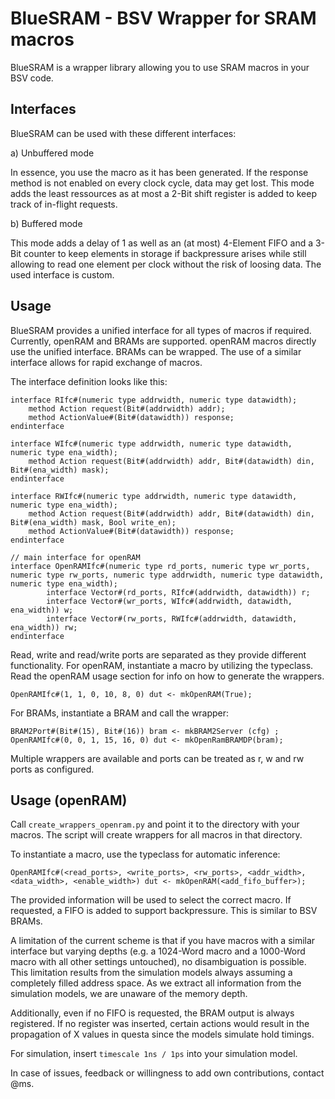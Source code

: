 # BlueSRAM - BSV Wrapper for SRAM macros

BlueSRAM is a wrapper library allowing you to use SRAM macros in your BSV code.

## Interfaces

BlueSRAM can be used with these different interfaces:

a) Unbuffered mode

In essence, you use the macro as it has been generated. If the response method is not enabled on every clock cycle, data may get lost.
This mode adds the least ressources as at most a 2-Bit shift register is added to keep track of in-flight requests.

b) Buffered mode

This mode adds a delay of 1 as well as an (at most) 4-Element FIFO and a 3-Bit counter to keep elements in storage if backpressure arises while still allowing to read one element per clock without the risk of loosing data. The used interface is custom.

## Usage

BlueSRAM provides a unified interface for all types of macros if required. Currently, openRAM and BRAMs are supported. openRAM macros directly use the unified interface. BRAMs can be wrapped. The use of a similar interface allows for rapid exchange of macros.

The interface definition looks like this:
```
interface RIfc#(numeric type addrwidth, numeric type datawidth);
    method Action request(Bit#(addrwidth) addr);
    method ActionValue#(Bit#(datawidth)) response;
endinterface

interface WIfc#(numeric type addrwidth, numeric type datawidth, numeric type ena_width);
    method Action request(Bit#(addrwidth) addr, Bit#(datawidth) din, Bit#(ena_width) mask);
endinterface

interface RWIfc#(numeric type addrwidth, numeric type datawidth, numeric type ena_width);
    method Action request(Bit#(addrwidth) addr, Bit#(datawidth) din, Bit#(ena_width) mask, Bool write_en);
    method ActionValue#(Bit#(datawidth)) response;
endinterface

// main interface for openRAM
interface OpenRAMIfc#(numeric type rd_ports, numeric type wr_ports, numeric type rw_ports, numeric type addrwidth, numeric type datawidth, numeric type ena_width);
        interface Vector#(rd_ports, RIfc#(addrwidth, datawidth)) r;
        interface Vector#(wr_ports, WIfc#(addrwidth, datawidth, ena_width)) w;
        interface Vector#(rw_ports, RWIfc#(addrwidth, datawidth, ena_width)) rw;
endinterface
```

Read, write and read/write ports are separated as they provide different functionality.
For openRAM, instantiate a macro by utilizing the typeclass. Read the openRAM usage section for info on how to generate the wrappers.

```
OpenRAMIfc#(1, 1, 0, 10, 8, 0) dut <- mkOpenRAM(True);
```

For BRAMs, instantiate a BRAM and call the wrapper:
```
BRAM2Port#(Bit#(15), Bit#(16)) bram <- mkBRAM2Server (cfg) ;
OpenRAMIfc#(0, 0, 1, 15, 16, 0) dut <- mkOpenRamBRAMDP(bram);
```
Multiple wrappers are available and ports can be treated as r, w and rw ports as configured.

## Usage (openRAM)

Call `create_wrappers_openram.py` and point it to the directory with your macros. The script will create wrappers for all macros in that directory.

To instantiate a macro, use the typeclass for automatic inference:

```
OpenRAMIfc#(<read_ports>, <write_ports>, <rw_ports>, <addr_width>, <data_width>, <enable_width>) dut <- mkOpenRAM(<add_fifo_buffer>);
```

The provided information will be used to select the correct macro. If requested, a FIFO is added to support backpressure. This is similar to BSV BRAMs.

A limitation of the current scheme is that if you have macros with a similar interface but varying depths (e.g. a 1024-Word macro and a 1000-Word macro with all other settings untouched), no disambiguation is possible. This limitation results from the simulation models always assuming a completely filled address space. As we extract all information from the simulation models, we are unaware of the memory depth.

Additionally, even if no FIFO is requested, the BRAM output is always registered. If no register was inserted, certain actions would result in the propagation of X values in questa since the models simulate hold timings.

For simulation, insert `timescale 1ns / 1ps` into your simulation model.

In case of issues, feedback or willingness to add own contributions, contact @ms.
